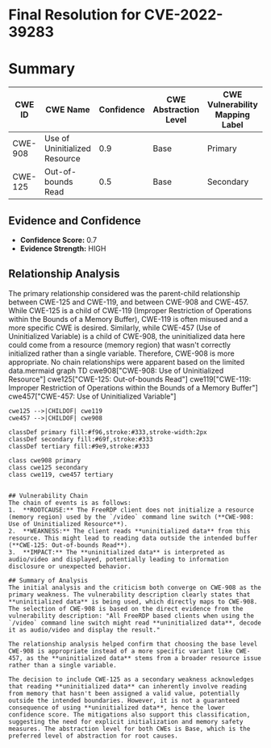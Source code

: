# Final Resolution for CVE-2022-39283

# Summary
| CWE ID | CWE Name | Confidence | CWE Abstraction Level | CWE Vulnerability Mapping Label | CWE-Vulnerability Mapping Notes |
|---|---|---|---|---|---|
| CWE-908 | Use of Uninitialized Resource | 0.9 | Base | Primary | Allowed |
| CWE-125 | Out-of-bounds Read | 0.5 | Base | Secondary | Allowed |

## Evidence and Confidence

*   **Confidence Score:** 0.7
*   **Evidence Strength:** HIGH

## Relationship Analysis
The primary relationship considered was the parent-child relationship between CWE-125 and CWE-119, and between CWE-908 and CWE-457. While CWE-125 is a child of CWE-119 (Improper Restriction of Operations within the Bounds of a Memory Buffer), CWE-119 is often misused and a more specific CWE is desired. Similarly, while CWE-457 (Use of Uninitialized Variable) is a child of CWE-908, the uninitialized data here could come from a resource (memory region) that wasn't correctly initialized rather than a single variable. Therefore, CWE-908 is more appropriate. No chain relationships were apparent based on the limited data.mermaid
graph TD
    cwe908["CWE-908: Use of Uninitialized Resource"]
    cwe125["CWE-125: Out-of-bounds Read"]
    cwe119["CWE-119: Improper Restriction of Operations within the Bounds of a Memory Buffer"]
    cwe457["CWE-457: Use of Uninitialized Variable"]

    cwe125 -->|CHILDOF| cwe119
    cwe457 -->|CHILDOF| cwe908

    classDef primary fill:#f96,stroke:#333,stroke-width:2px
    classDef secondary fill:#69f,stroke:#333
    classDef tertiary fill:#9e9,stroke:#333

    class cwe908 primary
    class cwe125 secondary
    class cwe119, cwe457 tertiary
```

## Vulnerability Chain
The chain of events is as follows:
1.  **ROOTCAUSE:** The FreeRDP client does not initialize a resource (memory region) used by the `/video` command line switch (**CWE-908: Use of Uninitialized Resource**).
2.  **WEAKNESS:** The client reads **uninitialized data** from this resource. This might lead to reading data outside the intended buffer (**CWE-125: Out-of-bounds Read**).
3.  **IMPACT:** The **uninitialized data** is interpreted as audio/video and displayed, potentially leading to information disclosure or unexpected behavior.

## Summary of Analysis
The initial analysis and the criticism both converge on CWE-908 as the primary weakness. The vulnerability description clearly states that **uninitialized data** is being used, which directly maps to CWE-908. The selection of CWE-908 is based on the direct evidence from the vulnerability description: "All FreeRDP based clients when using the `/video` command line switch might read **uninitialized data**, decode it as audio/video and display the result."

The relationship analysis helped confirm that choosing the base level CWE-908 is appropriate instead of a more specific variant like CWE-457, as the **uninitialized data** stems from a broader resource issue rather than a single variable.

The decision to include CWE-125 as a secondary weakness acknowledges that reading **uninitialized data** can inherently involve reading from memory that hasn't been assigned a valid value, potentially outside the intended boundaries. However, it is not a guaranteed consequence of using **uninitialized data**, hence the lower confidence score. The mitigations also support this classification, suggesting the need for explicit initialization and memory safety measures. The abstraction level for both CWEs is Base, which is the preferred level of abstraction for root causes.
```